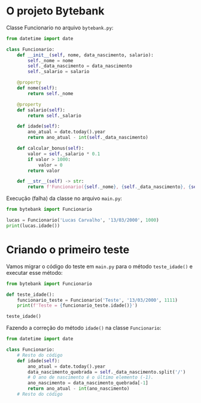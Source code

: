 # O projeto Bytebank
Classe Funcionario no arquivo `bytebank.py`:
```python
from datetime import date

class Funcionario:
    def __init__(self, nome, data_nascimento, salario):
        self._nome = nome
        self._data_nascimento = data_nascimento
        self._salario = salario

    @property
    def nome(self):
        return self._nome

    @property
    def salario(self):
        return self._salario

    def idade(self):
        ano_atual = date.today().year
        return ano_atual - int(self._data_nascimento)

    def calcular_bonus(self):
        valor = self._salario * 0.1
        if valor > 1000:
            valor = 0
        return valor

    def __str__(self) -> str:
        return f'Funcionario({self._nome}, {self._data_nascimento}, {self._salario})'
```

Execução (falha) da classe no arquivo `main.py`:
```python
from bytebank import Funcionario

lucas = Funcionario('Lucas Carvalho', '13/03/2000', 1000)
print(lucas.idade())
```

# Criando o primeiro teste
Vamos migrar o código do teste em `main.py` para o método `teste_idade()` e executar esse método:
```python
from bytebank import Funcionario

def teste_idade():
    funcionario_teste = Funcionario('Teste', '13/03/2000', 1111)
    print(f'Teste = {funcionario_teste.idade()}')

teste_idade()
```

Fazendo a correção do método `idade()` na classe `Funcionario`:
```python
from datetime import date

class Funcionario:
    # Resto do código
    def idade(self):
        ano_atual = date.today().year
        data_nascimento_quebrada = self._data_nascimento.split('/')
        # O ano de nascimento é o último elemento (-1).
        ano_nascimento = data_nascimento_quebrada[-1]
        return ano_atual - int(ano_nascimento)
    # Resto do código
```
